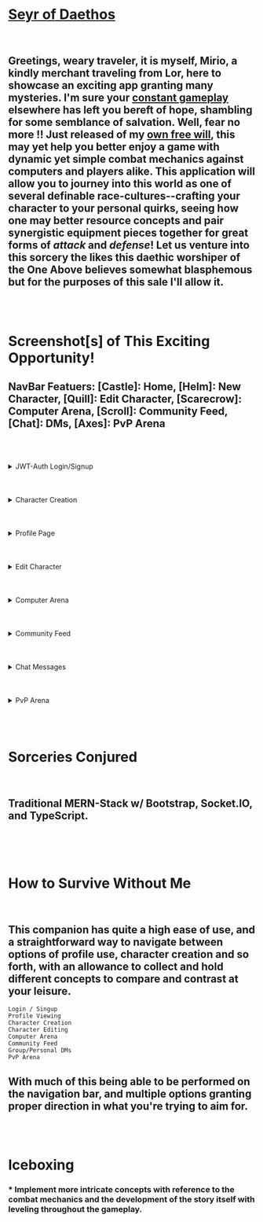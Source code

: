# **[Seyr of Daethos][A First Place]**
<br />

## Greetings, weary traveler, it is myself, Mirio, a kindly merchant traveling from Lor, here to showcase an exciting app granting many mysteries. I'm sure your [constant gameplay][don't look] elsewhere has left you bereft of hope, shambling for some semblance of salvation. Well, fear no more !! Just released of my [own free will][best not look], this may yet help you better enjoy a game with dynamic yet simple combat mechanics against computers and players alike. This application will allow you to journey into this world as one of several definable race-cultures--crafting your character to your personal quirks, seeing how one may better resource concepts and pair synergistic equipment pieces together for great forms of **_attack_** and **_defense_**! Let us venture into this sorcery the likes this daethic worshiper of the One Above believes somewhat blasphemous but for the purposes of this sale I'll allow it.
<br /><br />

# Screenshot[s] of This Exciting Opportunity! 
## NavBar Featuers: [Castle]: Home, [Helm]: New Character, [Quill]: Edit Character, [Scarecrow]: Computer Arena, [Scroll]: Community Feed, [Chat]: DMs, [Axes]: PvP Arena
<br /><br />
<details>
    <summary>JWT-Auth Login/Signup</summary>

## At the opening of the app, you'll be prompted to signup with your personal credentials. Everything requested of a new user is required for best experience playing the game, including profile picture!
![App Start](https://i.imgur.com/erxSZr1.png)
![App Start](https://i.imgur.com/aHGCG3f.png)
</details>
<br /><br /><br />


<details>
    <summary>Character Creation</summary>

## From Here, we're asked to create a character if you are not in possession of one--which at the beginning, of course not! You may be yourself, but who are you, really? And now we can settle on the matter of what you believe it is best to wear to a sudden and proper death in front of an adoring crowd, of course we are antiquitous in nature, and are not prone toward bothering to cheer for anyone but the proper favorites, of which you cannot hope to be--not yet, that is!
![Profile New](https://i.imgur.com/P3hrNqz.png)
![Profile New](https://i.imgur.com/yZJvyBL.png)
</details>
<br /><br /><br />

<details>
    <summary>Profile Page</summary>

## Phew, made it to our profile, and now with a character! Whomst would hope to defeat the greatest Ascean that walked this world? It's good I'm here to show you how to use this that I am selling to you now. What impeccable luck!
![Profile Create](https://i.imgur.com/jXCjulJ.png)
</details>
<br /><br /><br />

<details>
    <summary>Edit Character</summary>

## Incase there are any concerns or necessary tweaks to find yourself in the best position to take on this world whether for honor of your ancient beliefs, culture, daethic devotion, or even individuality if it suits you.
![Profile Create](https://i.imgur.com/NG9l9eF.png)
![Profile Create](https://i.imgur.com/utfNx0b.png)
</details>
<br /><br /><br />

<details>
    <summary>Computer Arena</summary>

## Well look at you, I cannot attest for that cursed and maddening weapon you've chosen, but the beautiful attire you've selected to wear to battle is a sight to behold, it reminds me of our standard issue Licivitan equipment for soldiers, though the Daethic Knights tend to look a bit too Northren--yet I am a worldy man of course, and see no issue in such matters. Hopefully here it is where you prove yourself before venturing to thwart more active and dynamic opponents.
![Character Create](https://i.imgur.com/TOpZr3V.png?1)
![Character Create](https://i.imgur.com/CVuegtB.png?1)
</details>
<br /><br /><br />

<details>
    <summary>Community Feed</summary>

## And here we can see other characters that have chosen to be on display, to see your potential enemies and friends alike. You can view any character with more precision and even take a gander at the user who has created them if you so choose.
![Profile Show](https://i.imgur.com/YVdR4ob.png)
</details>
<br /><br /><br />

<details>
    <summary>Chat Messages</summary>

## Wehther you're speaking to someone directly 1-on-1 or in a group, this is the area to find them and speak with them one on one. Warning, there is no profanity filter or way to block people, so play nicely! ^_^
![Profile Show](https://i.imgur.com/QFywc9F.png)
![Profile Show](https://i.imgur.com/OiuFilh.png)
</details>
<br /><br /><br />

<details>
    <summary>PvP Arena</summary>

## Here is the PvP portion of the game. This allows you to choose an Ascean, connect to a room whether you're the first or second person, and ready yourself for combat against them, complete with real-time chat features during the duel, and options to reduel ad infinitum.
![Profile Show](https://i.imgur.com/8KAhySl.png)
![Profile Show](https://i.imgur.com/r1Yi2QN.png)
![Profile Show](https://i.imgur.com/SKeif4I.png)
</details>
<br /><br /><br />

# Sorceries Conjured
<br />

## Traditional MERN-Stack w/ Bootstrap, Socket.IO, and TypeScript.
<br /><br /><br />

# How to Survive Without Me
<br />

## This companion has quite a high ease of use, and a straightforward way to navigate between options of profile use, character creation and so forth, with an allowance to collect and hold different concepts to compare and contrast at your leisure.
    Login / Singup
    Profile Viewing
    Character Creation
    Character Editing
    Computer Arena
    Community Feed
    Group/Personal DMs
    PvP Arena
## With much of this being able to be performed on the navigation bar, and multiple options granting proper direction in what you're trying to aim for.
<br /><br />

# Iceboxing
### * Implement more intricate concepts with reference to the combat mechanics and the development of the story itself with leveling throughout the gameplay. 

[A First Place]: https://ascea.herokuapp.com/
[don't look]: https://www.youtube.com/watch?v=2nXGPZaTKik
[best not look]: https://www.youtube.com/watch?v=zfy5dFhw3ik
[Another place]: https://daethos.github.io/Arena
[Todd!]: https://www.youtube.com/watch?v=hFcLyDb6niA
[whimsical]: https://whimsical.com/ascea-app-VQpx4xRUaDqvSwFeFnfw1h
[trello]: https://trello.com/b/NpV2wLHw/ascea-app
<!-- ['It just works.'][Todd!]. -->